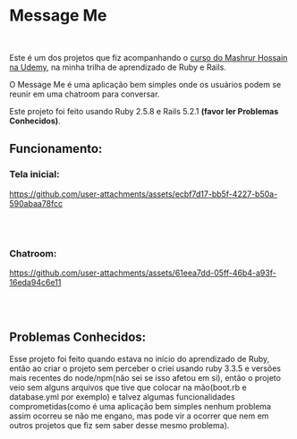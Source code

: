 # Message Me
<br/>

Este é um dos projetos que fiz acompanhando o [curso do Mashrur Hossain na Udemy](https://www.udemy.com/course/the-complete-ruby-on-rails-developer-course), na minha trilha de aprendizado de Ruby e Rails.
<br/>

O Message Me é uma aplicação bem simples onde os usuários podem se reunir em uma chatroom para conversar. 
<br/>

Este projeto foi feito usando Ruby 2.5.8 e Rails 5.2.1 **(favor ler Problemas Conhecidos)**.
<br/>

## Funcionamento:
### Tela inicial:
https://github.com/user-attachments/assets/ecbf7d17-bb5f-4227-b50a-590abaa78fcc

<br/>
<br/>


### Chatroom:
https://github.com/user-attachments/assets/61eea7dd-05ff-46b4-a93f-16eda94c6e11

<br/>
<br/>

## Problemas Conhecidos: 
Esse projeto foi feito quando estava no início do aprendizado de Ruby, então ao criar o projeto sem perceber o criei usando ruby 3.3.5 e versões mais recentes do node/npm(não sei se isso afetou em si), então o projeto veio sem alguns arquivos que tive que colocar na mão(boot.rb e database.yml por exemplo) e talvez algumas funcionalidades comprometidas(como é uma aplicação bem simples nenhum problema assim ocorreu se não me engano, mas pode vir a ocorrer que nem em outros projetos que fiz sem saber desse mesmo problema). 

